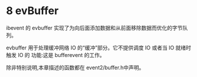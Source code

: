# 8 evBuffer

ibevent 的 evbuffer 实现了为向后面添加数据和从前面移除数据而优化的字节队列。

evbuffer 用于处理缓冲网络 IO 的“缓冲”部分。它不提供调度 IO 或者当 IO 就绪时触发 IO 的 功能:这是 bufferevent 的工作。

除非特别说明,本章描述的函数都在 event2/buffer.h中声明。